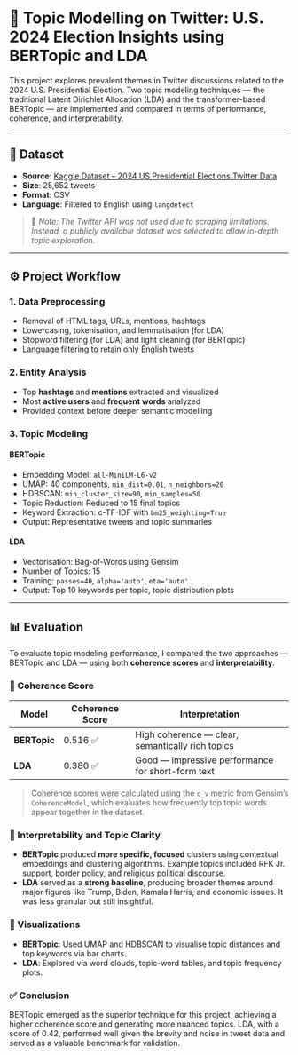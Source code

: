 # 🧠 Topic Modelling on Twitter: U.S. 2024 Election Insights using BERTopic and LDA

This project explores prevalent themes in Twitter discussions related to the 2024 U.S. Presidential Election. Two topic modeling techniques — the traditional Latent Dirichlet Allocation (LDA) and the transformer-based BERTopic — are implemented and compared in terms of performance, coherence, and interpretability.

---

## 📁 Dataset

- **Source**: [Kaggle Dataset – 2024 US Presidential Elections Twitter Data](https://www.kaggle.com/datasets/rohanroy1/2024-us-presidential-elections-twitter-data)
- **Size**: 25,652 tweets
- **Format**: CSV
- **Language**: Filtered to English using `langdetect`

> 📝 *Note: The Twitter API was not used due to scraping limitations. Instead, a publicly available dataset was selected to allow in-depth topic exploration.*

---

## ⚙️ Project Workflow

### 1. Data Preprocessing
- Removal of HTML tags, URLs, mentions, hashtags
- Lowercasing, tokenisation, and lemmatisation (for LDA)
- Stopword filtering (for LDA) and light cleaning (for BERTopic)
- Language filtering to retain only English tweets

### 2. Entity Analysis
- Top **hashtags** and **mentions** extracted and visualized
- Most **active users** and **frequent words** analyzed
- Provided context before deeper semantic modelling

### 3. Topic Modeling
#### BERTopic
- Embedding Model: `all-MiniLM-L6-v2`
- UMAP: 40 components, `min_dist=0.01`, `n_neighbors=20`
- HDBSCAN: `min_cluster_size=90`, `min_samples=50`
- Topic Reduction: Reduced to 15 final topics
- Keyword Extraction: c-TF-IDF with `bm25_weighting=True`
- Output: Representative tweets and topic summaries

#### LDA
- Vectorisation: Bag-of-Words using Gensim
- Number of Topics: 15
- Training: `passes=40`, `alpha='auto'`, `eta='auto'`
- Output: Top 10 keywords per topic, topic distribution plots

---

## 📊 Evaluation

To evaluate topic modeling performance, I compared the two approaches — BERTopic and LDA — using both **coherence scores** and **interpretability**.

### 🔹 Coherence Score

| Model     | Coherence Score | Interpretation |
|-----------|------------------|----------------|
| **BERTopic** | 0.516 ✅ | High coherence — clear, semantically rich topics |
| **LDA**       | 0.380 ✅ | Good — impressive performance for short-form text |

> Coherence scores were calculated using the `c_v` metric from Gensim’s `CoherenceModel`, which evaluates how frequently top topic words appear together in the dataset.

### 🔹 Interpretability and Topic Clarity

- **BERTopic** produced **more specific, focused** clusters using contextual embeddings and clustering algorithms. Example topics included RFK Jr. support, border policy, and religious political discourse.
- **LDA** served as a **strong baseline**, producing broader themes around major figures like Trump, Biden, Kamala Harris, and economic issues. It was less granular but still insightful.

### 🔹 Visualizations

- **BERTopic**: Used UMAP and HDBSCAN to visualise topic distances and top keywords via bar charts.
- **LDA**: Explored via word clouds, topic-word tables, and topic frequency plots.

### ✅ Conclusion

BERTopic emerged as the superior technique for this project, achieving a higher coherence score and generating more nuanced topics. LDA, with a score of 0.42, performed well given the brevity and noise in tweet data and served as a valuable benchmark for validation.

